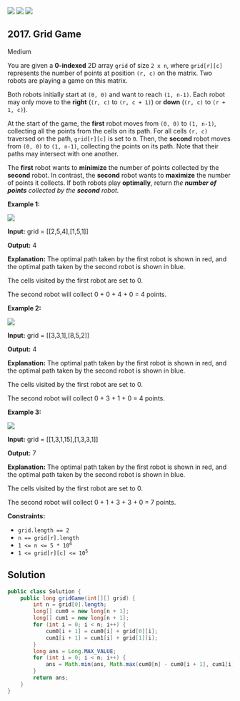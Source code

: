 [![](https://img.shields.io/github/stars/javadev/LeetCode-in-Java?label=Stars&style=flat-square)](https://github.com/javadev/LeetCode-in-Java)
[![](https://img.shields.io/github/forks/javadev/LeetCode-in-Java?label=Fork%20me%20on%20GitHub%20&style=flat-square)](https://github.com/javadev/LeetCode-in-Java/fork)
[![](https://img.shields.io/badge/-LeetCode%20in%20Kotlin-blue?style=flat-square)](https://github.com/javadev/LeetCode-in-Kotlin)

## 2017\. Grid Game

Medium

You are given a **0-indexed** 2D array `grid` of size `2 x n`, where `grid[r][c]` represents the number of points at position `(r, c)` on the matrix. Two robots are playing a game on this matrix.

Both robots initially start at `(0, 0)` and want to reach `(1, n-1)`. Each robot may only move to the **right** (`(r, c)` to `(r, c + 1)`) or **down** (`(r, c)` to `(r + 1, c)`).

At the start of the game, the **first** robot moves from `(0, 0)` to `(1, n-1)`, collecting all the points from the cells on its path. For all cells `(r, c)` traversed on the path, `grid[r][c]` is set to `0`. Then, the **second** robot moves from `(0, 0)` to `(1, n-1)`, collecting the points on its path. Note that their paths may intersect with one another.

The **first** robot wants to **minimize** the number of points collected by the **second** robot. In contrast, the **second** robot wants to **maximize** the number of points it collects. If both robots play **optimally**, return _the **number of points** collected by the **second** robot._

**Example 1:**

![](https://assets.leetcode.com/uploads/2021/09/08/a1.png)

**Input:** grid = \[\[2,5,4],[1,5,1]]

**Output:** 4

**Explanation:** The optimal path taken by the first robot is shown in red, and the optimal path taken by the second robot is shown in blue. 

The cells visited by the first robot are set to 0. 

The second robot will collect 0 + 0 + 4 + 0 = 4 points.

**Example 2:**

![](https://assets.leetcode.com/uploads/2021/09/08/a2.png)

**Input:** grid = \[\[3,3,1],[8,5,2]]

**Output:** 4

**Explanation:** The optimal path taken by the first robot is shown in red, and the optimal path taken by the second robot is shown in blue.

The cells visited by the first robot are set to 0.

The second robot will collect 0 + 3 + 1 + 0 = 4 points.

**Example 3:**

![](https://assets.leetcode.com/uploads/2021/09/08/a3.png)

**Input:** grid = \[\[1,3,1,15],[1,3,3,1]]

**Output:** 7

**Explanation:** The optimal path taken by the first robot is shown in red, and the optimal path taken by the second robot is shown in blue. 

The cells visited by the first robot are set to 0. 

The second robot will collect 0 + 1 + 3 + 3 + 0 = 7 points.

**Constraints:**

*   `grid.length == 2`
*   `n == grid[r].length`
*   <code>1 <= n <= 5 * 10<sup>4</sup></code>
*   <code>1 <= grid[r][c] <= 10<sup>5</sup></code>

## Solution

```java
public class Solution {
    public long gridGame(int[][] grid) {
        int n = grid[0].length;
        long[] cum0 = new long[n + 1];
        long[] cum1 = new long[n + 1];
        for (int i = 0; i < n; i++) {
            cum0[i + 1] = cum0[i] + grid[0][i];
            cum1[i + 1] = cum1[i] + grid[1][i];
        }
        long ans = Long.MAX_VALUE;
        for (int i = 0; i < n; i++) {
            ans = Math.min(ans, Math.max(cum0[n] - cum0[i + 1], cum1[i]));
        }
        return ans;
    }
}
```